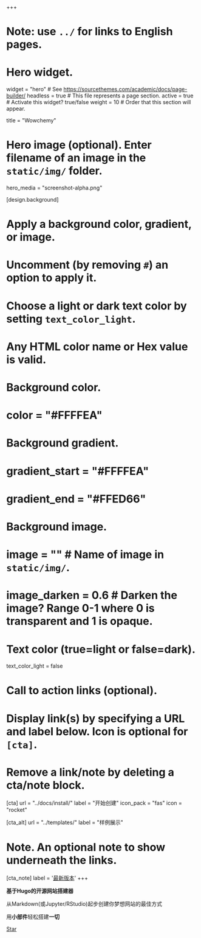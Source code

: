 +++
# Note: use `../` for links to English pages.

# Hero widget.
widget = "hero"  # See https://sourcethemes.com/academic/docs/page-builder/
headless = true  # This file represents a page section.
active = true  # Activate this widget? true/false
weight = 10  # Order that this section will appear.

title = "Wowchemy"

# Hero image (optional). Enter filename of an image in the `static/img/` folder.
hero_media = "screenshot-alpha.png"

[design.background]
  # Apply a background color, gradient, or image.
  #   Uncomment (by removing `#`) an option to apply it.
  #   Choose a light or dark text color by setting `text_color_light`.
  #   Any HTML color name or Hex value is valid.

  # Background color.
  # color = "#FFFFEA"
  
  # Background gradient.
  # gradient_start = "#FFFFEA"
  # gradient_end = "#FFED66"
  
  # Background image.
  # image = ""  # Name of image in `static/img/`.
  # image_darken = 0.6  # Darken the image? Range 0-1 where 0 is transparent and 1 is opaque.

  # Text color (true=light or false=dark).
  text_color_light = false

# Call to action links (optional).
#   Display link(s) by specifying a URL and label below. Icon is optional for `[cta]`.
#   Remove a link/note by deleting a cta/note block.
[cta]
  url = "../docs/install/"
  label = "开始创建"
  icon_pack = "fas"
  icon = "rocket"
  
[cta_alt]
  url = "../templates/"
  label = "样例展示"

# Note. An optional note to show underneath the links.
[cta_note]
  label = '<a class="js-github-release" href="../updates/" data-repo="gcushen/hugo-academic">最新版本<!-- V --></a>'
+++

**基于Hugo的开源网站搭建器**

从Markdown(或Jupyter/RStudio)起步创建你梦想网站的最佳方式

用**小部件**轻松搭建**一切**

<span style="text-shadow: none;"><a class="github-button" href="https://github.com/gcushen/hugo-academic" data-icon="octicon-star" data-size="large" data-show-count="true" aria-label="Star this on GitHub">Star</a><script async defer src="https://buttons.github.io/buttons.js"></script></span>

